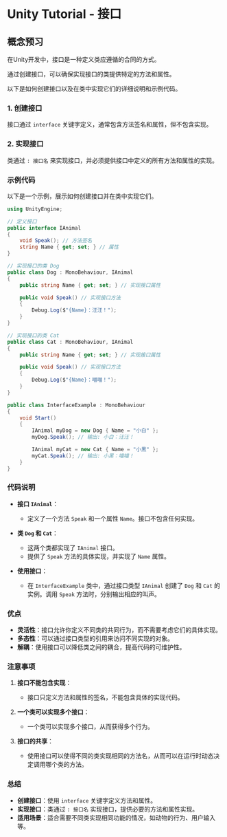 # Unity Tutorial - 接口

## 概念预习

在Unity开发中，接口是一种定义类应遵循的合同的方式。

通过创建接口，可以确保实现接口的类提供特定的方法和属性。

以下是如何创建接口以及在类中实现它们的详细说明和示例代码。

### 1. 创建接口

接口通过 `interface` 关键字定义，通常包含方法签名和属性，但不包含实现。

### 2. 实现接口

类通过 `: 接口名` 来实现接口，并必须提供接口中定义的所有方法和属性的实现。

### 示例代码

以下是一个示例，展示如何创建接口并在类中实现它们。

```csharp
using UnityEngine;

// 定义接口
public interface IAnimal
{
    void Speak(); // 方法签名
    string Name { get; set; } // 属性
}

// 实现接口的类 Dog
public class Dog : MonoBehaviour, IAnimal
{
    public string Name { get; set; } // 实现接口属性

    public void Speak() // 实现接口方法
    {
        Debug.Log($"{Name}：汪汪！");
    }
}

// 实现接口的类 Cat
public class Cat : MonoBehaviour, IAnimal
{
    public string Name { get; set; } // 实现接口属性

    public void Speak() // 实现接口方法
    {
        Debug.Log($"{Name}：喵喵！");
    }
}

public class InterfaceExample : MonoBehaviour
{
    void Start()
    {
        IAnimal myDog = new Dog { Name = "小白" };
        myDog.Speak(); // 输出: 小白：汪汪！

        IAnimal myCat = new Cat { Name = "小黑" };
        myCat.Speak(); // 输出: 小黑：喵喵！
    }
}
```

### 代码说明

- **接口 `IAnimal`**：
  - 定义了一个方法 `Speak` 和一个属性 `Name`。接口不包含任何实现。

- **类 `Dog` 和 `Cat`**：
  - 这两个类都实现了 `IAnimal` 接口。
  - 提供了 `Speak` 方法的具体实现，并实现了 `Name` 属性。

- **使用接口**：
  - 在 `InterfaceExample` 类中，通过接口类型 `IAnimal` 创建了 `Dog` 和 `Cat` 的实例。调用 `Speak` 方法时，分别输出相应的叫声。

### 优点

- **灵活性**：接口允许你定义不同类的共同行为，而不需要考虑它们的具体实现。
- **多态性**：可以通过接口类型的引用来访问不同实现的对象。
- **解耦**：使用接口可以降低类之间的耦合，提高代码的可维护性。

### 注意事项

1. **接口不能包含实现**：
   - 接口只定义方法和属性的签名，不能包含具体的实现代码。

2. **一个类可以实现多个接口**：
   - 一个类可以实现多个接口，从而获得多个行为。

3. **接口的共享**：
   - 使用接口可以使得不同的类实现相同的方法名，从而可以在运行时动态决定调用哪个类的方法。

### 总结

- **创建接口**：使用 `interface` 关键字定义方法和属性。
- **实现接口**：类通过 `: 接口名` 实现接口，提供必要的方法和属性实现。
- **适用场景**：适合需要不同类实现相同功能的情况，如动物的行为、用户输入等。

